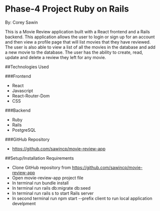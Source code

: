 # Phase-4 Project Ruby on Rails
By: Corey Sawin

This is a Movie Review application built with a React frontend and a Rails backend. This application allows the user to login or sign up for an account and then view a profile page that will list movies that they have reviewed. The user is also able to view a list of all the movies in the database and add a new movie to the database. The user has the ability to create, read, update and delete a review they left for any movie. 

##Technologies Used

###Frontend
- React
- Javascript
- React-Router-Dom
- CSS

###Backend
- Ruby
- Rails
- PostgreSQL

###GitHub Repository
- https://github.com/sawincp/movie-review-app

##Setup/Installation Requirements
- Clone GitHub repository from https://github.com/sawincp/movie-review-app
- Open movie-review-app project file
- In terminal run bundle install
- In terminal run rails db:migrate db:seed
- In terminal run rails s to start Rails server 
- In second terminal run npm start --prefix client to run local application develpment 
